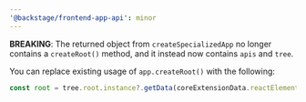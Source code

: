 ```yaml
---
'@backstage/frontend-app-api': minor
---
```


**BREAKING**: The returned object from `createSpecializedApp` no longer contains a `createRoot()` method, and it instead now contains `apis` and `tree`.

You can replace existing usage of `app.createRoot()` with the following:

```ts
const root = tree.root.instance?.getData(coreExtensionData.reactElement);
```
